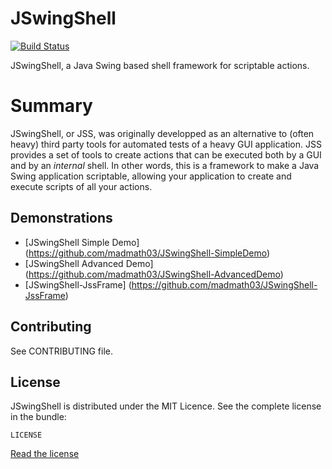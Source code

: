 # JSwingShell

[![Build
Status](https://secure.travis-ci.org/madmath03/JSwingShell.png)](https://travis-ci.org/madmath03/JSwingShell)

JSwingShell, a Java Swing based shell framework for scriptable actions.

# Summary
JSwingShell, or JSS, was originally developped as an alternative to (often heavy) third party tools for automated tests of a heavy GUI application.
JSS provides a set of tools to create actions that can be executed both by a GUI and by an *internal* shell.
In other words, this is a framework to make a Java Swing application scriptable, allowing your application to create and execute scripts of all your actions.

## Demonstrations
- [JSwingShell Simple Demo] (https://github.com/madmath03/JSwingShell-SimpleDemo)
- [JSwingShell Advanced Demo] (https://github.com/madmath03/JSwingShell-AdvancedDemo)
- [JSwingShell-JssFrame] (https://github.com/madmath03/JSwingShell-JssFrame)

## Contributing
See CONTRIBUTING file.

## License
JSwingShell is distributed under the MIT Licence.
See the complete license in the
bundle:

    LICENSE

[Read the license](https://github.com/madmath03/JSwingShell/blob/master/LICENSE)
